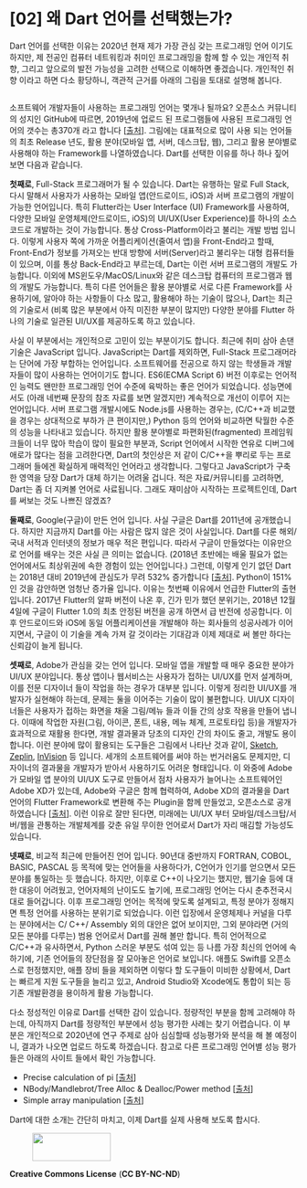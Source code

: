# [02] 왜 Dart 언어를 선택했는가?

<!-- wp:paragraph -->
<p>Dart 언어를 선택한 이유는 2020년 현재 제가 가장 관심 갖는 프로그래밍 언어 이기도 하지만, 제 전공인 컴퓨터 네트워킹과 취미인 프로그래밍을 함께 할 수 있는 개인적 취향, 그리고 앞으로의 발전 가능성을 고려한 선택으로 이해하면 좋겠습니다. 개인적인 취향 이라고 하면 다소 황당하니, 객관적 근거를 아래의 그림을 토대로 설명해 봅니다.</p>
<!-- /wp:paragraph -->

<!-- wp:image {"id":250} -->
<figure class="wp-block-image"><img src="http://mobilelab.khu.ac.kr/wordpress/wp-content/uploads/2020/01/languages_for_backup-1024x768.png" alt="" class="wp-image-250"/></figure>
<!-- /wp:image -->

<!-- wp:paragraph -->
<p>소프트웨어 개발자들이 사용하는 프로그래밍 언어는 몇개나 될까요? 오픈소스 커뮤니티의 성지인 GitHub에 따르면, 2019년에 업로드 된 프로그램들에 사용된 프로그래밍 언어의 갯수는 총370개 라고 합니다 [<a href="https://octoverse.github.com/">출처</a>]. 그림에는 대표적으로 많이 사용 되는 언어들의 최초 Release 년도, 활용 분야(모바일 앱, 서버, 데스크탑, 웹), 그리고 활용 분야별로 사용해야 하는 Framework를 나열하였습니다. Dart를 선택한 이유를 하나 하나 짚어 보면 다음과 같습니다.</p>
<!-- /wp:paragraph -->

<!-- wp:paragraph -->
<p><strong>첫째로</strong>, Full-Stack 프로그래머가 될 수 있습니다. Dart는 유행하는 말로 Full Stack, 다시 말해서 사용자가 사용하는 모바일 앱(안드로이드, iOS)과 서버 프로그램의 개발이 가능한 언어입니다. 특히 Flutter라는 User Interface (UI) Framework를 사용하여, 다양한 모바일 운영체제(안드로이드, iOS)의 UI/UX(User Experience)를 하나의 소스 코드로 개발하는 것이 가능합니다. 통상 Cross-Platform이라고 불리는 개발 방법 입니다. 이렇게 사용자 쪽에 가까운 어플리케이션(줄여서 앱)을 Front-End라고 할때, Front-End가 정보를 가져오는 반대 방향에 서버(Server)라고 불리우는 대형 컴퓨터들이 있으며, 이를 통상 Back-End라고 부르는데, Dart는 이런 서버 프로그램의 개발도 가능합니다. 이외에 MS윈도우/MacOS/Linux와 같은 데스크탑 컴퓨터의 프로그램과 웹의 개발도 가능합니다. 특히 다른 언어들은 활용 분야별로 서로 다른 Framework를 사용하기에, 알아야 하는 사항들이 다소 많고, 활용해야 하는 기술이 많으나, Dart는 최근의 기술로서 (비록 많은 부분에서 아직 미진한 부분이 많지만) 다양한 분야를 Flutter 하나의 기술로 일관된 UI/UX를 제공하도록 하고 있습니다.</p>
<!-- /wp:paragraph -->

<!-- wp:paragraph -->
<p>사실 이 부분에서는 개인적으로 고민이 있는 부분이기도 합니다. 최근에 취미 삼아 손댄 기술은 JavaScript 입니다. JavaScript는 Dart를 제외하면, Full-Stack 프로그래머라는 단어에 가장 부합하는 언어입니다. 소프트웨어를 전공으로 하지 않는 학생들과 개발자들이 많이 사용하는 언어이기도 합니다. ES6(ECMA Script 6) 버전 이후로는 언어적인 능력도 왠만한 프로그래밍 언어 수준에 육박하는 좋은 언어가 되었습니다. 성능면에서도 (아래 네번째 문장의 참조 자료를 보면 알겠지만) 계속적으로 개선이 이루어 지는 언어입니다. 서버 프로그램 개발시에도 Node.js를 사용하는 경우는, (C/C++과 비교했을 경우는 상대적으로 부하가 큰 편이지만,) Python 등의 언어와 비교하면 탁월한 수준의 성능을 나타내고 있습니다. 하지만 활용 분야별로 파편화된(fragmented) 프레임워크들이 너무 많아 학습이 많이 필요한 부분과, Script 언어에서 시작한 연유로 디버그에 애로가 많다는 점을 고려한다면, Dart의 첫인상은 저 같이 C/C++을 뿌리로 두는 프로그래머 들에겐 확실하게 매력적인 언어라고 생각합니다. 그렇다고 JavaScript가 구축한 영역을 당장 Dart가 대체 하기는 어려울 겁니다. 적은 자료/커뮤니티를 고려하면, Dart는 좀 더 지켜볼 언어로 사료됩니다. 그래도 재미삼아 시작하는 프로젝트인데, Dart를 써보는 것도 나쁘진 않겠죠?</p>
<!-- /wp:paragraph -->

<!-- wp:paragraph -->
<p><strong>둘째로</strong>, Google(구글)이 만든 언어 입니다. 사실 구글은 Dart를 2011년에 공개했습니다. 하지만 지금까지 Dart를 아는 사람은 많지 않은 것이 사실입니다. Dart를 다룬 해외/국내 서적과 인터넷의 정보가 매우 적은 편입니다. 따라서 구글이 만들었다는 이유만으로 언어를 배우는 것은 사실 큰 의미는 없습니다. (2018년 초반에는 배울 필요가 없는 언어에서도 최상위권에 속한 경험이 있는 언어입니다.) 그런데, 이렇게 인기 없던 Dart는 2018년 대비 2019년에 관심도가 무려 532% 증가합니다 [<a href="https://octoverse.github.com/">출처</a>]. Python이 151%인 것을 감안하면 엄청난 증가율 입니다. 이유는 첫번째 이유에서 언급한 Flutter의 출현입니다. 2017년 Flutter의 알파 버전이 나온 후, 긴가 민가 했던 분위기는, 2018년 12월 4일에 구글이 Flutter 1.0의 최초 안정된 버전을 공개 하면서 급 반전에 성공합니다. 이후 안드로이드와 iOS에 동일 어플리케이션을 개발해야 하는 회사들의 성공사례가 이어지면서, 구글이 이 기술을 계속 가져 갈 것이라는 기대감과 이제 제대로 써 볼만 하다는 신뢰감이 늘게 됩니다.</p>
<!-- /wp:paragraph -->

<!-- wp:paragraph -->
<p><strong>셋째로</strong>, Adobe가 관심을 갖는 언어 입니다. 모바일 앱을 개발할 때 매우 중요한 분야가 UI/UX 분야입니다. 통상 앱이나 웹서비스는 사용자가 접하는 UI/UX를 먼저 설계하며, 이를 전문 디자이너 들이 작업을 하는 경우가 대부분 입니다. 이렇게 정리한 UI/UX를 개발자가 실현해야 하는데, 문제는 둘을 이어주는 기술이 많이 불편합니다. UI/UX 디자이너들은 사용자가 접하는 화면을 채울 그림/메뉴 들과 이들 간의 상호 작용을 만들어 냅니다. 이때에 작업한 자원(그림, 아이콘, 폰트, 내용, 메뉴 체계, 프로토타입 등)을 개발자가 효과적으로 재활용 한다면, 개발 결과물과 당초의 디자인 간의 차이도 줄고, 개발도 용이합니다. 이런 분야에 많이 활용되는 도구들은 그림에서 나타난 것과 같이, <a href="https://www.sketch.com/">Sketch</a>, <a href="https://zeplin.io/">Zeplin</a>, <a href="https://www.invisionapp.com/">InVision</a> 등 입니다. 세개의 소프트웨어를 써야 하는 번거러움도 문제지만, 디자이너의 결과물을 개발자가 받아서 사용하기도 어려운 형태입니다. 이 와중에 Adobe가 모바일 앱 분야의 UI/UX 도구로 만들어서 점차 사용자가 늘어나는 소프트웨어인 Adobe XD가 있는데, Adobe와 구글은 함께 협력하여, Adobe XD의 결과물을 Dart 언어의 Flutter Framework로 변환해 주는 Plugin을 함께 만들었고, 오픈소스로 공개하였습니다 [<a href="https://theblog.adobe.com/xd-flutter-plugin-generate-dart-code-design-elements/">출처</a>]. 이런 이유로 잘만 된다면, 미래에는 UI/UX 부터 모바일/데스크탑/서버/웹을 관통하는 개발체계를 갖춘 유일 무이한 언어로서 Dart가 자리 매김할 가능성도 있습니다.</p>
<!-- /wp:paragraph -->

<!-- wp:paragraph -->
<p><strong>넷째로</strong>, 비교적 최근에 만들어진 언어 입니다. 90년대 중반까지 FORTRAN, COBOL, BASIC, PASCAL 등 목적에 맞는 언어들을 사용하다가, C언어가 인기를 얻으면서 모든 분야를 통일하는 듯 했습니다. 하지만, 이후로 C++이 나오기는 했지만, 웹기술 등에 대한 대응이 어려웠고, 언어자체의 난이도도 높기에, 프로그래밍 언어는 다시 춘추전국시대로 들어갑니다. 이후 프로그래밍 언어는 목적에 맞도록 설계되고, 특정 분야가 정해지면 특정 언어를 사용하는 분위기로 되었습니다. 이런 입장에서 운영체제나 커널을 다루는 분야에서는 C/ C++/ Assembly 외의 대안은 없어 보이지만, 그외 분야라면 (거의 모든 분야를 다루는) 범용 언어로서 Dart를 권해 볼만 합니다. 특히 언어적으로 C/C++과 유사하면서, Python 스러운 부분도 섞여 있는 등 나름 가장 최신의 언어에 속하기에, 기존 언어들의 장단점을 잘 모아놓은 언어로 보입니다. 애플도 Swift를 오픈소스로 헌정했지만, 애플 장비 들을 제외하면 이렇다 할 도구들이 미비한 상황에서, Dart는 빠르게 지원 도구들을 늘리고 있고, Android Studio와 Xcode에도 통합이 되는 등 기존 개발환경을 용이하게 활용 가능합니다.</p>
<!-- /wp:paragraph -->

<!-- wp:paragraph -->
<p>다소 정성적인 이유로 Dart를 선택한 감이 있습니다. 정량적인 부분을 함께 고려해야 하는데, 아직까지 Dart를 정량적인 부분에서 성능 평가한 사례는 찾기 어렵습니다. 이 부분은 개인적으로 2020년에 연구 주제로 삼아 심심할때 성능평가와 분석을 해 볼 예정이니, 결과가 나오면 업로드 하도록 하겠습니다. 참고로 다른 프로그래밍 언어별 성능 평가들은 아래의 사이트 들에서 확인 가능합니다.</p>
<!-- /wp:paragraph -->

<!-- wp:list -->
<ul><li>Precise calculation of pi [<a href="https://github.com/niklas-heer/speed-comparison/blob/master/README.md">출처</a>]</li><li>NBody/Mandlebrot/Tree Alloc &amp; Dealloc/Power method [<a href="http://15418.courses.cs.cmu.edu/spring2016/lecture/dsl/slide_006">출처</a>]</li><li>Simple array manipulation [<a href="https://www.freecodecamp.org/news/what-programming-language-should-i-learn-first-19a33b0a467d/">출처</a>]</li></ul>
<!-- /wp:list -->

<!-- wp:paragraph -->
<p>Dart에 대한 소개는 간단히 마치고, 이제 Dart를 실제 사용해 보도록 합시다.</p>
<!-- /wp:paragraph -->

<!-- wp:image {"id":267,"align":"right","width":137,"height":49} -->
<div class="wp-block-image"><figure class="alignright is-resized"><img src="http://mobilelab.khu.ac.kr/wordpress/wp-content/uploads/2020/01/b05-1.jpg" alt="" class="wp-image-267" width="137" height="49"/></figure></div>
<!-- /wp:image -->

<!-- wp:paragraph -->
<p><strong>Creative Commons License</strong> (<strong>CC BY-NC-ND</strong>)</p>
<!-- /wp:paragraph -->
